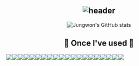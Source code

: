 <div align="center">

![header](https://capsule-render.vercel.app/api?type=waving&color=timeGradient&text=Welcome%20to%20Jungwon's%20GitHub%20&animation=twinkling&fontSize=35&fontAlignY=40&fontAlign=70&height=250)
---
![Jungwon's GitHub stats](https://github-readme-stats.vercel.app/api?username=kimjungwon2&show_icons=true&theme=transparent)

## 🔨 Once I've used 🔨
  <div style="display:flex; flex-direction:row;">
      <img src="https://img.shields.io/badge/Java-007396?style=for-the-badge&logo=Java&logoColor=white"> 
      <img src="https://img.shields.io/badge/Spring Boot-6DB33F?style=for-the-badge&logo=spring boot&logoColor=white">
      <img src="https://img.shields.io/badge/JPA-47A248?style=for-the-badge&logo=JPA&logoColor=white"> 
      <img src="https://img.shields.io/badge/mysql-4479A1?style=for-the-badge&logo=mysql&logoColor=white"> 
      <img src="https://img.shields.io/badge/mongo-47A248?style=for-the-badge&logo=mongodb&logoColor=white"> 
      <br>
      <img src="https://img.shields.io/badge/linux-FCC624?style=for-the-badge&logo=linux&logoColor=black"> 
      <img src="https://img.shields.io/badge/Amazon EC2-FF9900?style=for-the-badge&logo=amazon ec2&logoColor=white">
      <img src="https://img.shields.io/badge/amazon s3-569A31?style=for-the-badge&logo=amazons3&logoColor=white">
      <img src="https://img.shields.io/badge/aws lambda-FF9900?style=for-the-badge&logo=awslambda&logoColor=white"> 
      <img src="https://img.shields.io/badge/Amazon RDS-527FFF?style=for-the-badge&logo=amazon rds&logoColor=white">
      <img src="https://img.shields.io/badge/docker-2496ED?style=for-the-badge&logo=docker&logoColor=white">
      <img src="https://img.shields.io/badge/nginx-009639?style=for-the-badge&logo=nginx&logoColor=white">
      <br>
      <img src="https://img.shields.io/badge/html5-E34F26?style=flat-square&logo=html5&logoColor=white"> 
      <img src="https://img.shields.io/badge/css-1572B6?style=flat-square&logo=css3&logoColor=white"> 
      <img src="https://img.shields.io/badge/javascript-F7DF1E?style=flat-square&logo=javascript&logoColor=black"> 
      <img src="https://img.shields.io/badge/jquery-0769AD?style=flat-square&logo=jquery&logoColor=white"> 
      <img src="https://img.shields.io/badge/vue.js-4FC08D?style=flat-square&logo=vuedotjs&logoColor=white"> 
      <br>
      <img src="https://img.shields.io/badge/C-A8B9CC?style=flat-square&logo=C&logoColor=white"> 
      <img src="https://img.shields.io/badge/C++-00599C?style=flat-square&logo=cplusplus&logoColor=white"> 
      <img src="https://img.shields.io/badge/python-3776AB?style=flat-square&logo=python&logoColor=white"> 
      <br>
  </div>
  <br>

</div>
